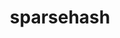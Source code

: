 ---
title: "sparsehash"
layout: cache
categories: [package, develop-2023-06-11]
meta: {"versions": ["2.0.4"], "compilers": ["gcc@=7.3.1"], "oss": ["amzn2"], "platforms": ["linux"], "targets": ["aarch64", "neoverse_n1", "x86_64_v3"], "stacks": ["aws-ahug", "aws-ahug-aarch64", "root"], "num_specs": 3, "num_specs_by_stack": {"root": 3, "aws-ahug-aarch64": 2, "aws-ahug": 1}}
spec_details: [{"hash": "befqll4oolls63kkpzfeasfov32wxbbs", "compiler": "gcc@=7.3.1", "versions": ["2.0.4"], "os": "amzn2", "platform": "linux", "target": "neoverse_n1", "variants": ["build_system=autotools"], "stacks": ["root", "aws-ahug-aarch64"], "size": "-", "tarball": "https://binaries.spack.io/develop-2023-06-11/build_cache/linux-amzn2-neoverse_n1/gcc-7.3.1/sparsehash-2.0.4/linux-amzn2-neoverse_n1-gcc-7.3.1-sparsehash-2.0.4-befqll4oolls63kkpzfeasfov32wxbbs.spack"}, {"hash": "nr2ny6xyvyt77c5tdkwam4ssoxn5l34u", "compiler": "gcc@=7.3.1", "versions": ["2.0.4"], "os": "amzn2", "platform": "linux", "target": "aarch64", "variants": ["build_system=autotools"], "stacks": ["root", "aws-ahug-aarch64"], "size": "-", "tarball": "https://binaries.spack.io/develop-2023-06-11/build_cache/linux-amzn2-aarch64/gcc-7.3.1/sparsehash-2.0.4/linux-amzn2-aarch64-gcc-7.3.1-sparsehash-2.0.4-nr2ny6xyvyt77c5tdkwam4ssoxn5l34u.spack"}, {"hash": "lpk4nwehknq72drozhgndxqmudqgsg3m", "compiler": "gcc@=7.3.1", "versions": ["2.0.4"], "os": "amzn2", "platform": "linux", "target": "x86_64_v3", "variants": ["build_system=autotools"], "stacks": ["root", "aws-ahug"], "size": "-", "tarball": "https://binaries.spack.io/develop-2023-06-11/build_cache/linux-amzn2-x86_64_v3/gcc-7.3.1/sparsehash-2.0.4/linux-amzn2-x86_64_v3-gcc-7.3.1-sparsehash-2.0.4-lpk4nwehknq72drozhgndxqmudqgsg3m.spack"}]
---